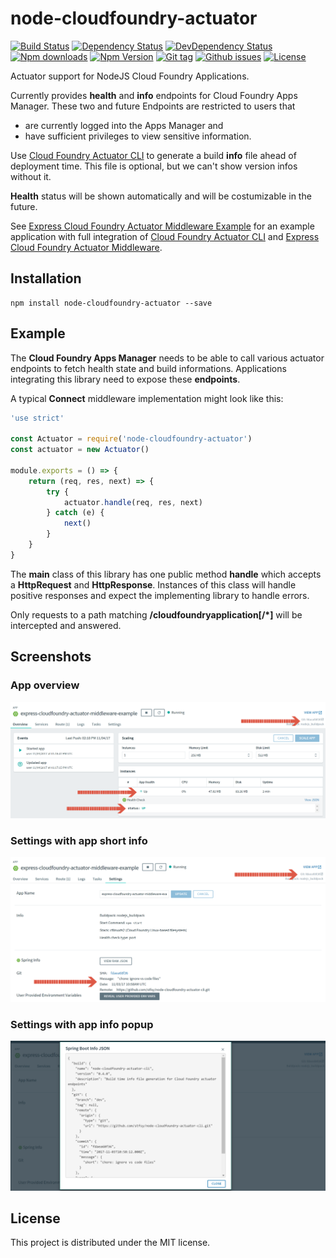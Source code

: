# node-cloudfoundry-actuator

[![Build Status](https://travis-ci.org/stfsy/node-cloudfoundry-actuator.svg)](https://travis-ci.org/stfsy/node-cloudfoundry-actuator)
[![Dependency Status](https://img.shields.io/david/stfsy/node-cloudfoundry-actuator.svg)](https://github.com/stfsy/node-cloudfoundry-actuator/blob/master/package.json)
[![DevDependency Status](https://img.shields.io/david/dev/stfsy/node-cloudfoundry-actuator.svg)](https://github.com/stfsy/node-cloudfoundry-actuator/blob/master/package.json)
[![Npm downloads](https://img.shields.io/npm/dm/node-cloudfoundry-actuator.svg)](https://www.npmjs.com/package/node-cloudfoundry-actuator)
[![Npm Version](https://img.shields.io/npm/v/node-cloudfoundry-actuator.svg)](https://www.npmjs.com/package/node-cloudfoundry-actuator)
[![Git tag](https://img.shields.io/github/tag/stfsy/node-cloudfoundry-actuator.svg)](https://github.com/stfsy/node-cloudfoundry-actuator/releases)
[![Github issues](https://img.shields.io/github/issues/stfsy/node-cloudfoundry-actuator.svg)](https://github.com/stfsy/node-cloudfoundry-actuator/issues)
[![License](https://img.shields.io/npm/l/node-cloudfoundry-actuator.svg)](https://github.com/stfsy/node-cloudfoundry-actuator/blob/master/LICENSE)


Actuator support for NodeJS Cloud Foundry Applications.

Currently provides **health** and **info** endpoints for Cloud Foundry Apps Manager. These two and future Endpoints are restricted to users that 
- are currently logged into the Apps Manager and 
- have sufficient privileges to view sensitive information.

Use [Cloud Foundry Actuator CLI](https://github.com/stfsy/node-cloudfoundry-actuator-cli) to generate a build **info** file ahead of deployment time. This file is optional, but we can't show version infos without it. 

**Health** status will be shown automatically and will be costumizable in the future.

See [Express Cloud Foundry Actuator Middleware Example](https://github.com/stfsy/express-cloudfoundry-actuator-middleware-example) for an example application with full integration of [Cloud Foundry Actuator CLI](https://github.com/stfsy/node-cloudfoundry-actuator-cli) and [Express Cloud Foundry Actuator Middleware](https://github.com/stfsy/node-cloudfoundry-actuator).

## Installation

```
npm install node-cloudfoundry-actuator --save
```

## Example
The **Cloud Foundry Apps Manager** needs to be able to call various actuator endpoints to fetch health state and build informations. Applications integrating this library need to expose these **endpoints**.

A typical **Connect** middleware implementation might look like this:
```js
'use strict'

const Actuator = require('node-cloudfoundry-actuator')
const actuator = new Actuator()

module.exports = () => {
    return (req, res, next) => {
        try {
            actuator.handle(req, res, next)
        } catch (e) {
            next()
        }
    }
}
```

The **main** class of this library has one public method **handle** which accepts a **HttpRequest** and **HttpResponse**. Instances of this class will handle positive responses and expect the implementing library to handle errors.

Only requests to a path matching **/cloudfoundryapplication[/\*]** will be intercepted and answered.

## Screenshots

### App overview
![Cloud Foundry App overview with Health Check](readme_cf_app_overview.png)

### Settings with app short info
![Cloud Foundry App settings with short app info](readme_cf_app_settings.png)
### Settings with app info popup
![Cloud Foundry App settings with app info popup](readme_cf_app_info.png)

## License

This project is distributed under the MIT license.